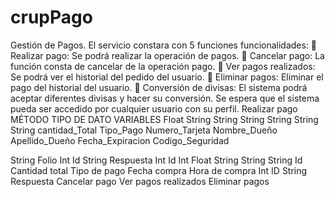 # crupPago
Gestión de Pagos.
El servicio constara con 5 funciones funcionalidades:
	Realizar pago: Se podrá realizar la operación de pagos.
	Cancelar pago: La función consta de cancelar de la operación pago.
	Ver pagos realizados: Se podrá ver el historial del pedido del usuario.
	Eliminar pagos: Eliminar el pago del historial del usuario.
	Conversión de divisas: El sistema podrá aceptar diferentes divisas y hacer su conversión.
Se espera que el sistema pueda ser accedido por cualquier usuario con su perfil.
Realizar pago
MÉTODO	TIPO DE DATO	VARIABLES 
<RealizarpagoRequest>
	Float
String 
String
String
String
String
String	cantidad_Total
Tipo_Pago
Numero_Tarjeta
Nombre_Dueño
Apellido_Dueño
Fecha_Expiracion
Codigo_Seguridad

<RealizarPagoResponse>
	String	Folio
<CancelarPagoRequest>
	Int 	Id
<CancelarPagoResponse>
	String	Respuesta
<BuscarPagosRequest>
	Int 	Id

<BuscarPagosResponse>
	Int
Float
String
String
String
	Id
Cantidad total
Tipo de pago
Fecha compra 
Hora de compra
<EliminarPagoRequest>
	Int 	ID
<EliminarPagoResponse>
	String	Respuesta

<RealizarPagoResponse>
<RealizarPagoRequest>
Cancelar pago
<CancelarPagoResponde>
<CancelarPagoRequest>
Ver pagos realizados 
<BucarPagosResponde>
<BuscarPagosResquest>
Eliminar pagos
<EliminarPagoResponde>
<EliminarPagoRequest>


<RealizarPagoRequest>
	 
<RealizarPagoResponse>
	 
<CancelarPagoRequest>
	 
<CancelarPago Responde >
	 
<BucarPagos Resquest >	 
<BuscarPagosResponse>
	 
<EliminarPagoRequest>	 
<EliminarPago Response>
	

